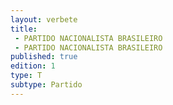 ```yaml
---
layout: verbete
title:
 - PARTIDO NACIONALISTA BRASILEIRO
 - PARTIDO NACIONALISTA BRASILEIRO
published: true
edition: 1  
type: T
subtype: Partido
---
```


